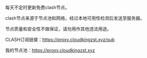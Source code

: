 每天不定时更新免费clash节点。

clash节点来源于节点池和网络，经过本地可用性检测后发送至服务器。

节点质量和安全性不做保证，请勿用作其他违法用途。

CLASH订阅链接：https://proxy.cloudkingzst.xyz/sub

我的节点池：https://proxy.cloudkingzst.xyz
